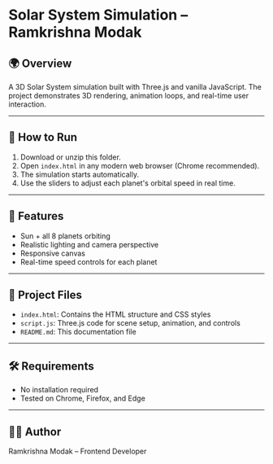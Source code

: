 # Solar System Simulation – Ramkrishna Modak

## 🌍 Overview
A 3D Solar System simulation built with Three.js and vanilla JavaScript. The project demonstrates 3D rendering, animation loops, and real-time user interaction.

---

## 🚀 How to Run

1. Download or unzip this folder.
2. Open `index.html` in any modern web browser (Chrome recommended).
3. The simulation starts automatically.
4. Use the sliders to adjust each planet's orbital speed in real time.

---

## 🧪 Features

- Sun + all 8 planets orbiting
- Realistic lighting and camera perspective
- Responsive canvas
- Real-time speed controls for each planet

---

## 📁 Project Files

- `index.html`: Contains the HTML structure and CSS styles
- `script.js`: Three.js code for scene setup, animation, and controls
- `README.md`: This documentation file

---

## 🛠️ Requirements

- No installation required
- Tested on Chrome, Firefox, and Edge

---

## 👨‍💻 Author

Ramkrishna Modak – Frontend Developer 
